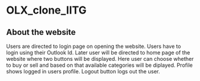 # OLX_clone_IITG
## About the website
Users are directed to login page on opening the website. Users have to login using their Outlook Id. Later user will be directed to home page of the website where two buttons will be displayed. Here user can choose whether to buy or sell and based on that available categories will be diplayed. Profile shows logged in users profile. Logout button logs out the user.

